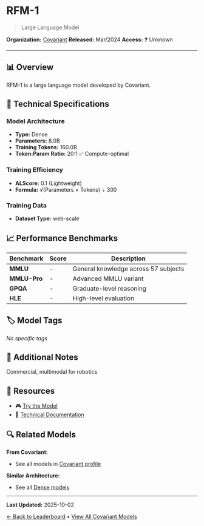 # RFM-1

> Large Language Model

**Organization:** [Covariant](../../labs/covariant.md)
**Released:** Mar/2024
**Access:** ❓ Unknown

---

## 📊 Overview

RFM-1 is a large language model developed by Covariant.

## 🔧 Technical Specifications

### Model Architecture
- **Type:** Dense
- **Parameters:** 8.0B
- **Training Tokens:** 160.0B
- **Token:Param Ratio:** 20:1 ✅ Compute-optimal

### Training Efficiency
- **ALScore:** 0.1 (Lightweight)
- **Formula:** √(Parameters × Tokens) ÷ 300

### Training Data
- **Dataset Type:** web-scale

## 📈 Performance Benchmarks

| Benchmark | Score | Description |
|-----------|-------|-------------|
| **MMLU** | - | General knowledge across 57 subjects |
| **MMLU-Pro** | - | Advanced MMLU variant |
| **GPQA** | - | Graduate-level reasoning |
| **HLE** | - | High-level evaluation |

## 🏷️ Model Tags

_No specific tags_

## 📝 Additional Notes

Commercial, multimodal for robotics

## 🔗 Resources

- 🎮 [Try the Model](https://vimeo.com/921866765)
- 📄 [Technical Documentation](https://covariant.ai/insights/introducing-rfm-1-giving-robots-human-like-reasoning-capabilities/)

## 🔍 Related Models

**From Covariant:**
- See all models in [Covariant profile](../../labs/covariant.md)

**Similar Architecture:**
- See all [Dense models](../../architectures/dense.md)

---

**Last Updated:** 2025-10-02

[← Back to Leaderboard](../../README.md) • [View All Covariant Models](../../labs/covariant.md)
